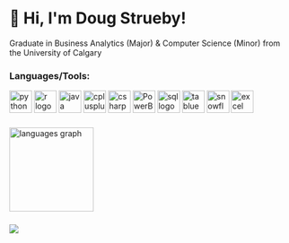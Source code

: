 # 👋 Hi, I'm Doug Strueby!
Graduate in Business Analytics (Major) & Computer Science (Minor) from the University of Calgary


### **Languages/Tools:**
<div align="left">
  <img src="https://cdn.jsdelivr.net/gh/devicons/devicon/icons/python/python-original.svg" height="40" alt="python logo"  />
  <img src="https://cdn.jsdelivr.net/gh/devicons/devicon/icons/r/r-original.svg" height="40" alt="r logo"  />
  <img src="https://cdn.jsdelivr.net/gh/devicons/devicon/icons/java/java-original.svg" height="40" alt="java logo"  />
  <img src="https://cdn.jsdelivr.net/gh/devicons/devicon/icons/cplusplus/cplusplus-original.svg" height="40" alt="cplusplus logo"  />
  <img src="https://cdn.jsdelivr.net/gh/devicons/devicon/icons/csharp/csharp-original.svg" height="40" alt="csharp logo"  />
  <img src="https://raw.githubusercontent.com/microsoft/PowerBI-Icons/24f1db8bdfab951c25db591772140d2f4ec5bc1e/SVG/Power-BI.svg" height="40" alt="PowerBI logo"  />
  <img src="https://static-00.iconduck.com/assets.00/sql-database-generic-icon-1521x2048-d0vdpxpg.png" height="40" alt="sql logo"  />
  <img src="https://www.selectdistinct.co.uk/wp-content/uploads/2023/03/Tableau-logo-removebg-preview.png" height="40" alt="tabluea logo"  />
  <img src="https://logos-world.net/wp-content/uploads/2022/11/Snowflake-Emblem.png" height="40" alt="snowflake logo"  />
  <img src="https://static.vecteezy.com/system/resources/thumbnails/027/179/363/small/microsoft-excel-icon-logo-symbol-free-png.png" height="40" alt="excel logo"  />
  
</div>


###

<div align="left">
  <img src="https://github-readme-stats.vercel.app/api/top-langs?username=DougStrueby&locale=en&hide_title=false&layout=compact&card_width=320&langs_count=5&theme=dracula&hide_border=false&order=2" height="150" alt="languages graph"  />
</div>

###

![](https://komarev.com/ghpvc/?username=DougStueby&color=blue)
